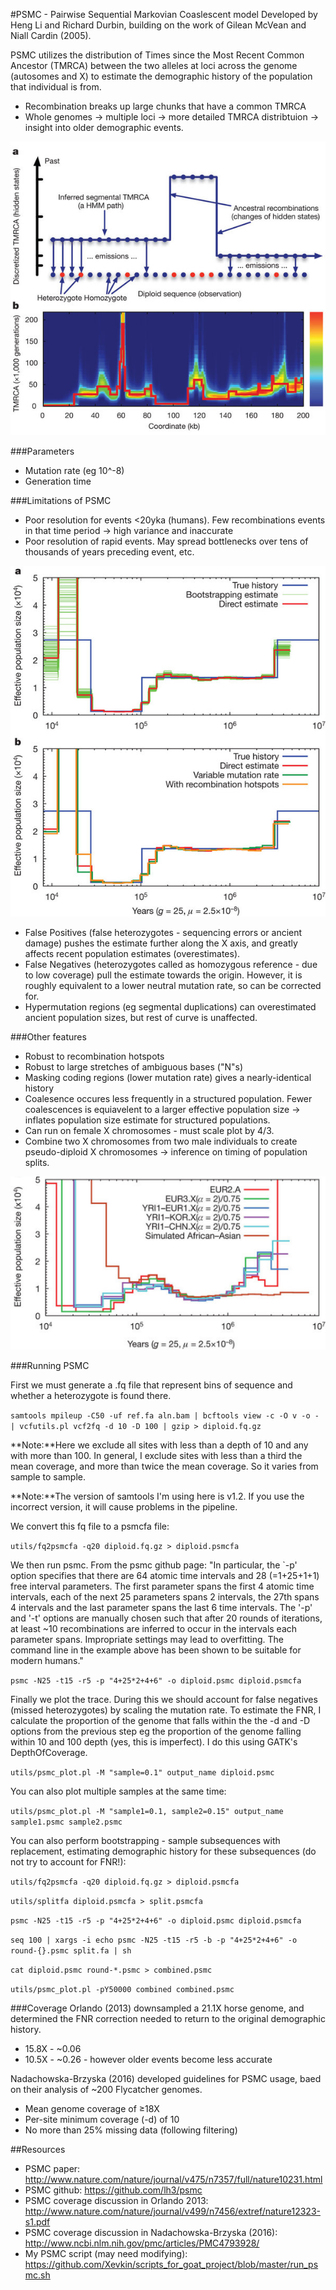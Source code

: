#PSMC - Pairwise Sequential Markovian Coaslescent model
Developed by Heng Li and Richard Durbin, building on the work of Gilean McVean and Niall Cardin (2005).

PSMC utilizes the distribution of Times since the Most Recent Common Ancestor (TMRCA) between the two alleles at loci across the genome (autosomes and X) to estimate the demographic history of the population that individual is from. 
* Recombination breaks up large chunks that have a common TMRCA
* Whole genomes -> multiple loci -> more detailed TMRCA distribtuion -> insight into older demographic events. 

![PSMC image 1](https://github.com/Xevkin/Bioinfomatics-meeting-August-2016/blob/master/nature10231-f1.2.jpg)

###Parameters
* Mutation rate (eg 10^-8)
* Generation time

###Limitations of PSMC
* Poor resolution for events <20yka (humans). Few recombinations events in that time period -> high variance and inaccurate
* Poor resolution of rapid events. May spread bottlenecks over tens of thousands of years preceding event, etc.

![PSMC image 2](https://github.com/Xevkin/Bioinfomatics-meeting-August-2016/blob/master/nature10231-f2.2.jpg)

* False Positives (false heterozygotes - sequencing errors or ancient damage) pushes the estimate further along the X axis, and greatly affects recent population estimates (overestimates).
* False Negatives (heterozygotes called as homozygous reference - due to low coverage) pull the estimate towards the origin. However, it is roughly equivalent to a lower neutral mutation rate, so can be corrected for.
* Hypermutation regions (eg segmental duplications) can overestimated ancient population sizes, but rest of curve is unaffected.

###Other features
* Robust to recombination hotspots
* Robust to large stretches of ambiguous bases ("N"s)
* Masking coding regions (lower mutation rate) gives a nearly-identical history 
* Coalesence occures less frequently in a structured population. Fewer coalescences is equiavelent to a larger effective population size -> inflates population size estimate for structured populations.
* Can run on female X chromosomes - must scale plot by 4/3.
* Combine two X chromosomes from two male individuals to create pseudo-diploid X chromosomes -> inference on timing of population splits.

![PSMC image 3](https://github.com/Xevkin/Bioinfomatics-meeting-August-2016/blob/master/psmc.png)

###Running PSMC

First we must generate a .fq file that represent bins of sequence and whether a heterozygote is found there.

`samtools mpileup -C50 -uf ref.fa aln.bam | bcftools view -c -O v -o - | vcfutils.pl vcf2fq -d 10 -D 100 | gzip > diploid.fq.gz`

**Note:**Here we exclude all sites with less than a depth of 10 and any with more than 100. In general, I exclude sites with less than a third the mean coverage, and more than twice the mean coverage. So it varies from sample to sample.

**Note:**The version of samtools I'm using here is v1.2. If you use the incorrect version, it will cause problems in the pipeline.

We convert this fq file to a psmcfa file:

`utils/fq2psmcfa -q20 diploid.fq.gz > diploid.psmcfa`

We then run psmc. From the psmc github page: "In particular, the `-p' option specifies that there are 64 atomic time intervals and 28 (=1+25+1+1) free interval parameters. The first parameter spans the first 4 atomic time intervals, each of the next 25 parameters spans 2 intervals, the 27th spans 4 intervals and the last parameter spans the last 6 time intervals. The '-p' and '-t' options are manually chosen such that after 20 rounds of iterations, at least ~10 recombinations are inferred to occur in the intervals each parameter spans. Impropriate settings may lead to overfitting. The command line in the example above has been shown to be suitable for modern humans."

`psmc -N25 -t15 -r5 -p "4+25*2+4+6" -o diploid.psmc diploid.psmcfa`

Finally we plot the trace. During this we should account for false negatives (missed heterozygotes) by scaling the mutation rate. To estimate the FNR, I calculate the proportion of the genome that falls within the the -d and -D options from the previous step eg the proportion of the genome falling within 10 and 100 depth (yes, this is imperfect). I do this using GATK's DepthOfCoverage.

`utils/psmc_plot.pl -M "sample=0.1" output_name diploid.psmc`

You can also plot multiple samples at the same time:

`utils/psmc_plot.pl -M "sample1=0.1, sample2=0.15" output_name sample1.psmc sample2.psmc`

You can also perform bootstrapping - sample subsequences with replacement, estimating demographic history for these subsequences (do not try to account for FNR!):

`utils/fq2psmcfa -q20 diploid.fq.gz > diploid.psmcfa`

`utils/splitfa diploid.psmcfa > split.psmcfa`

`psmc -N25 -t15 -r5 -p "4+25*2+4+6" -o diploid.psmc diploid.psmcfa`

`seq 100 | xargs -i echo psmc -N25 -t15 -r5 -b -p "4+25*2+4+6" -o round-{}.psmc split.fa | sh`

`cat diploid.psmc round-*.psmc > combined.psmc`

`utils/psmc_plot.pl -pY50000 combined combined.psmc`

###Coverage
Orlando (2013) downsampled a 21.1X horse genome, and determined the FNR correction needed to return to the original demographic history.
* 15.8X - ~0.06
* 10.5X - ~0.26 - however older events become less accurate

Nadachowska-Brzyska (2016) developed guidelines for PSMC usage, baed on their analysis of ~200 Flycatcher genomes.

* Mean genome coverage of ≥18X
* Per-site minimum coverage (-d) of 10
* No more than 25% missing data (following filtering)


##Resources
* PSMC paper: http://www.nature.com/nature/journal/v475/n7357/full/nature10231.html
* PSMC github: https://github.com/lh3/psmc
* PSMC coverage discussion in Orlando 2013: http://www.nature.com/nature/journal/v499/n7456/extref/nature12323-s1.pdf
* PSMC coverage discussion in Nadachowska-Brzyska (2016): http://www.ncbi.nlm.nih.gov/pmc/articles/PMC4793928/
* My PSMC script (may need modifying): https://github.com/Xevkin/scripts_for_goat_project/blob/master/run_psmc.sh

